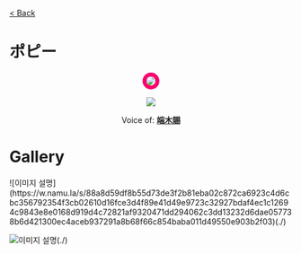 [< Back](./?page=artist)

# ポピー

<p style="text-align:center;"><img src="https://gwansangg.am/hgjs/files/popy.png" style="max-width: 200px; border-radius: 50%; border: 7px solid #fa006e;"></p>
<p style="text-align:center;"><img src="https://w.namu.la/s/88a8d59df8b55d73de3f2b81eba02c872ca6923c4d6cbc356792354f3cb02610d16fce3d4f89e41d49e9723c32927bdaf4ec1c12694c9843e8e0168d919d4c72821af9320471dd294062c3dd13232d6dae057738b6d421300ec4aceb937291a8b68f66c854baba011d49550e903b2f03"></p>

<p style="text-align: center;">Voice of: <b><a href="./?page=artist/duanmuci">端木賜</a></b></p>

# Gallery

<div class="gallery-container">
  ![이미지 설명](https://w.namu.la/s/88a8d59df8b55d73de3f2b81eba02c872ca6923c4d6cbc356792354f3cb02610d16fce3d4f89e41d49e9723c32927bdaf4ec1c12694c9843e8e0168d919d4c72821af9320471dd294062c3dd13232d6dae057738b6d421300ec4aceb937291a8b68f66c854baba011d49550e903b2f03)(./)
  
  ![이미지 설명](https://gwansangg.am/hgjs/files/popy.png)(./)
  
</div>
